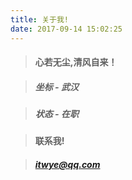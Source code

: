 ```yaml
---
title: 关于我!
date: 2017-09-14 15:02:25
---
```


> #### 心若无尘,清风自来！

> ##### 坐标 - 武汉

> ##### 状态 - 在职

> #### 联系我!

> ##### itwye@qq.com


